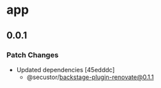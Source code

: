 # app

## 0.0.1

### Patch Changes

- Updated dependencies [45edddc]
  - @secustor/backstage-plugin-renovate@0.1.1
